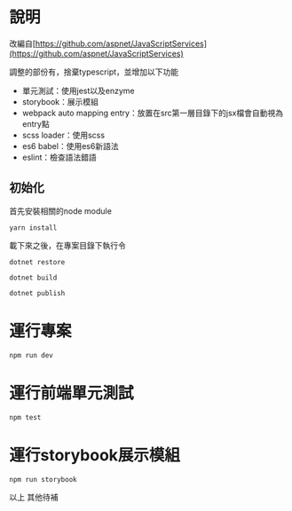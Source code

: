 # 說明

改編自[https://github.com/aspnet/JavaScriptServices](https://github.com/aspnet/JavaScriptServices)


調整的部份有，捨棄typescript，並增加以下功能
- 單元測試：使用jest以及enzyme
- storybook：展示模組
- webpack auto mapping entry：放置在src第一層目錄下的jsx檔會自動視為entry點
- scss loader：使用scss
- es6 babel：使用es6新語法
- eslint：檢查語法錯語


## 初始化

首先安裝相關的node module

```
yarn install

```

載下來之後，在專案目錄下執行令


```
dotnet restore

dotnet build

dotnet publish

```



# 運行專案

```
npm run dev
```

# 運行前端單元測試

```
npm test
```

# 運行storybook展示模組

```
npm run storybook
```

以上 其他待補


